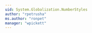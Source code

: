 ```yaml
---
uid: System.Globalization.NumberStyles
author: "rpetrusha"
ms.author: "ronpet"
manager: "wpickett"
---
```

